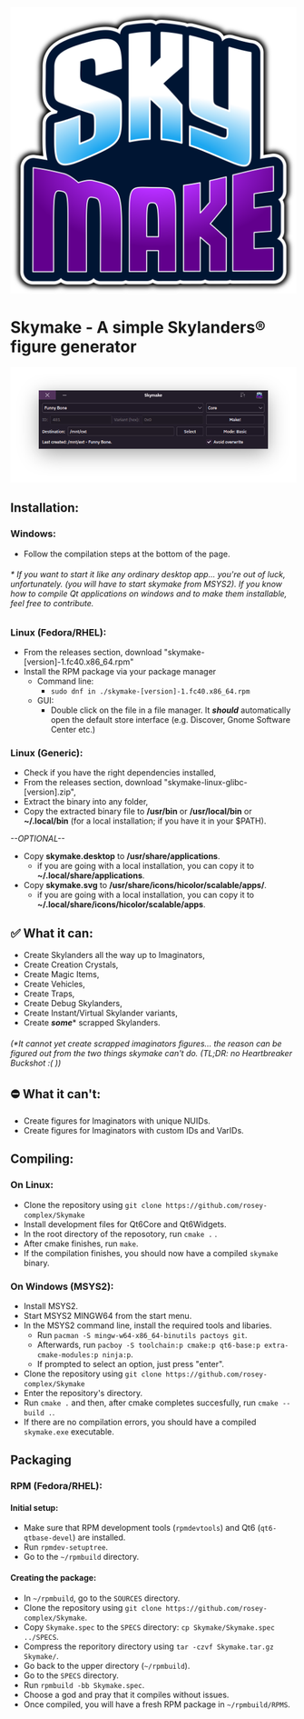 <div style="text-align:center">
  <img src="Logo/skymake.svg" alt="Logo">
</div>

# **Skymake - A simple Skylanders® figure generator**

<div style="text-align:center">
  <img src="Screenshots/Screenshot1.png" alt="Screenshot showing how the app looks like">
</div>

## Installation:

### Windows:
-   Follow the compilation steps at the bottom of the page.

###### * If you want to start it like any ordinary desktop app... you're out of luck, unfortunately. (you will have to start skymake from MSYS2). If you know how to compile Qt applications on windows and to make them installable, feel free to contribute.

### Linux (Fedora/RHEL):
- From the releases section, download "skymake-[version]-1.fc40.x86_64.rpm"
- Install the RPM package via your package manager
    + Command line:
        + `sudo dnf in ./skymake-[version]-1.fc40.x86_64.rpm`
    + GUI:
        + Double click on the file in a file manager. It ***should*** automatically open the default store interface (e.g. Discover, Gnome Software Center etc.)

### Linux (Generic):
- Check if you have the right dependencies installed,
- From the releases section, download "skymake-linux-glibc-[version].zip",
- Extract the binary into any folder,
- Copy the extracted binary file to **/usr/bin** or **/usr/local/bin** or **~/.local/bin** (for a local installation; if you have it in your $PATH).

*--OPTIONAL--*

- Copy **skymake.desktop** to **/usr/share/applications**.
    + if you are going with a local installation, you can copy it to **~/.local/share/applications**.
- Copy **skymake.svg** to **/usr/share/icons/hicolor/scalable/apps/**.
    + if you are going with a local installation, you can copy it to **~/.local/share/icons/hicolor/scalable/apps**.

## ✅ What it can:
- Create Skylanders all the way up to Imaginators,
- Create Creation Crystals,
- Create Magic Items,
- Create Vehicles,
- Create Traps,
- Create Debug Skylanders,
- Create Instant/Virtual Skylander variants,
- Create ***some**** scrapped Skylanders.

###### (*It cannot yet create scrapped imaginators figures... the reason can be figured out from the two things skymake can't do. (TL;DR: no Heartbreaker Buckshot :( ))

## ⛔ What it can't:
- Create figures for Imaginators with unique NUIDs.
- Create figures for Imaginators with custom IDs and VarIDs.

## Compiling:

### On Linux:
-   Clone the repository using `git clone https://github.com/rosey-complex/Skymake`
-   Install development files for Qt6Core and Qt6Widgets.
-   In the root directory of the reposotory, run `cmake .` .
-   After cmake finishes, run `make`.
-   If the compilation finishes, you should now have a compiled `skymake` binary.

### On Windows (MSYS2):
-   Install MSYS2.
-   Start MSYS2 MINGW64 from the start menu.
-   In the MSYS2 command line, install the required tools and libaries.
    + Run `pacman -S mingw-w64-x86_64-binutils pactoys git`.
    + Afterwards, run `pacboy -S toolchain:p cmake:p qt6-base:p extra-cmake-modules:p ninja:p`.
    + If prompted to select an option, just press "enter".
-   Clone the repository using `git clone https://github.com/rosey-complex/Skymake`
-   Enter the repository's directory.
-   Run `cmake .` and then, after cmake completes succesfully, run `cmake --build .`.
-   If there are no compilation errors, you should have a compiled `skymake.exe` executable.

## Packaging

### RPM (Fedora/RHEL):

#### Initial setup:
- Make sure that RPM development tools (`rpmdevtools`) and Qt6 (`qt6-qtbase-devel`) are installed.
- Run `rpmdev-setuptree`.
- Go to the `~/rpmbuild` directory.

#### Creating the package:
- In `~/rpmbuild`, go to the `SOURCES` directory.
- Clone the repository using `git clone https://github.com/rosey-complex/Skymake`.
- Copy `Skymake.spec` to the `SPECS` directory: `cp Skymake/Skymake.spec ../SPECS`.
- Compress the reporitory directory using `tar -czvf Skymake.tar.gz Skymake/`.
- Go back to the upper directory (`~/rpmbuild`).
- Go to the `SPECS` directory.
- Run `rpmbuild -bb Skymake.spec`.
- Choose a god and pray that it compiles without issues.
- Once compiled, you will have a fresh RPM package in `~/rpmbuild/RPMS`.